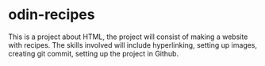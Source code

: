 # odin-recipes
This is a project about HTML, the project will consist of making a website with recipes. The skills involved will include hyperlinking, setting up images, creating git commit, setting up the project in Github.
